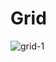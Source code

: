 # Grid

![grid-1](https://github.com/HenriqueR0drigues/Grid/assets/134405003/a69fbd8e-c1d2-49cd-9137-c4e66bcebfe8)
